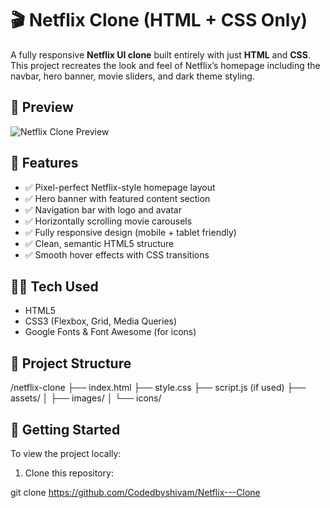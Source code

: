 # 🎬 Netflix Clone (HTML + CSS Only)

A fully responsive **Netflix UI clone** built entirely with just **HTML** and **CSS**. This project recreates the look and feel of Netflix’s homepage including the navbar, hero banner, movie sliders, and dark theme styling.


## 📸 Preview
![Netflix Clone Preview](assets/images/netflix.png)

## 🌟 Features

- ✅ Pixel-perfect Netflix-style homepage layout
- ✅ Hero banner with featured content section
- ✅ Navigation bar with logo and avatar
- ✅ Horizontally scrolling movie carousels
- ✅ Fully responsive design (mobile + tablet friendly)
- ✅ Clean, semantic HTML5 structure
- ✅ Smooth hover effects with CSS transitions

## 🧑‍💻 Tech Used

- HTML5
- CSS3 (Flexbox, Grid, Media Queries)
- Google Fonts & Font Awesome (for icons)

## 📂 Project Structure
/netflix-clone
├── index.html
├── style.css
├── script.js (if used)
├── assets/
│   ├── images/
│   └── icons/

## 🚀 Getting Started

To view the project locally:

1. Clone this repository:

git clone https://github.com/Codedbyshivam/Netflix---Clone

